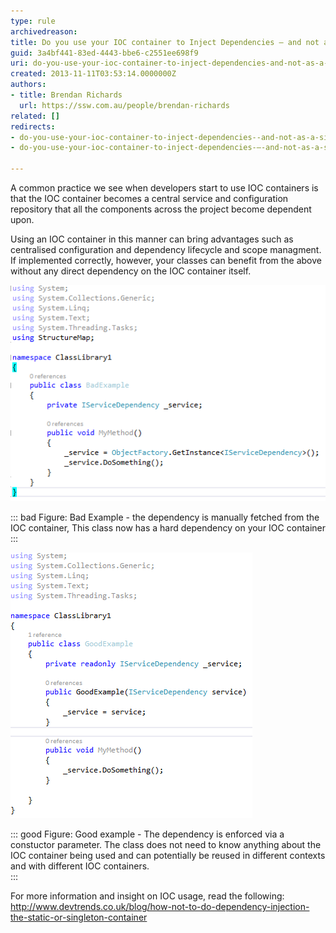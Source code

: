 ```yaml
---
type: rule
archivedreason: 
title: Do you use your IOC container to Inject Dependencies – and not as a singleton container
guid: 3a4bf441-83ed-4443-bbe6-c2551ee698f9
uri: do-you-use-your-ioc-container-to-inject-dependencies-and-not-as-a-singleton-container
created: 2013-11-11T03:53:14.0000000Z
authors:
- title: Brendan Richards
  url: https://ssw.com.au/people/brendan-richards
related: []
redirects:
- do-you-use-your-ioc-container-to-inject-dependencies--and-not-as-a-singleton-container
- do-you-use-your-ioc-container-to-inject-dependencies-–-and-not-as-a-singleton-container

---
```


A common practice we see when developers start to use IOC containers is that the IOC container becomes a central service and configuration repository that all the components across the project become dependent upon. 
<!--endintro-->

Using an IOC container in this manner can bring advantages such as centralised configuration and dependency lifecycle and scope managment. If implemented correctly, however, your classes can benefit from the above without any direct dependency on the IOC container itself.


![](IOC_badexample.png)



::: bad
Figure: Bad Example - the dependency is manually fetched from the IOC container, This class now has a hard dependency on your IOC container  
:::



![](IOC_GoodExample.png)

::: good
Figure: Good example -  The dependency is enforced via a constuctor parameter. The class does not need to know anything about the IOC container being used and can potentially be reused in different contexts and with different IOC containers.  
:::



For more information and insight on IOC usage, read the following: http://www.devtrends.co.uk/blog/how-not-to-do-dependency-injection-the-static-or-singleton-container
